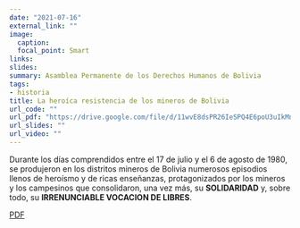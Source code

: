 ```yaml
---
date: "2021-07-16"
external_link: ""
image:
  caption: 
  focal_point: Smart
links: 
slides: 
summary: Asamblea Permanente de los Derechos Humanos de Bolivia
tags:
- historia
title: La heroíca resistencia de los mineros de Bolivia
url_code: ""
url_pdf: "https://drive.google.com/file/d/11wvE8dsPR26IeSPQ4E6poU3uIkMnDEuw/view?usp=sharing"
url_slides: ""
url_video: ""
---
```


Durante los días comprendidos entre el 17 de julio y el 6 de
agosto de 1980, se produjeron en los distritos mineros de Bolivia
numerosos episodios llenos de heroísmo y de ricas enseñanzas,
protagonizados por los mineros y los campesinos que consolidaron,
una vez más, su **SOLIDARIDAD** y, sobre todo, su **IRRENUNCIABLE VOCACION DE LIBRES**.

<div class="btn-links mb-3">
<a class="btn btn-outline-primary my-1 mr-1" href="https://drive.google.com/file/d/11wvE8dsPR26IeSPQ4E6poU3uIkMnDEuw/view?usp=sharing" target="_blank" rel="noopener">
  PDF
</a>
</div>